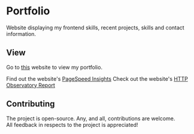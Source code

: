 # Portfolio

Website displaying my frontend skills, recent projects, skills and contact information.


## View

Go to [this](https://liamcodes.dev) website to view my portfolio.


Find out the website's [PageSpeed Insights](https://pagespeed.web.dev/analysis/https-liamcodes-dev)
Check out the website's [HTTP Observatory Report](https://developer.mozilla.org/en-US/observatory/analyze?host=liamcodes.dev)

## Contributing

The project is open-source. Any, and all, contributions are welcome.<br>
All feedback in respects to the project is appreciated!